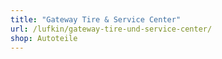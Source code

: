 ```yaml
---
title: "Gateway Tire & Service Center"
url: /lufkin/gateway-tire-und-service-center/
shop: Autoteile
---
```

